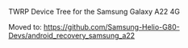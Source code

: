 TWRP Device Tree for the Samsung Galaxy A22 4G 

Moved to: https://github.com/Samsung-Helio-G80-Devs/android_recovery_samsung_a22



